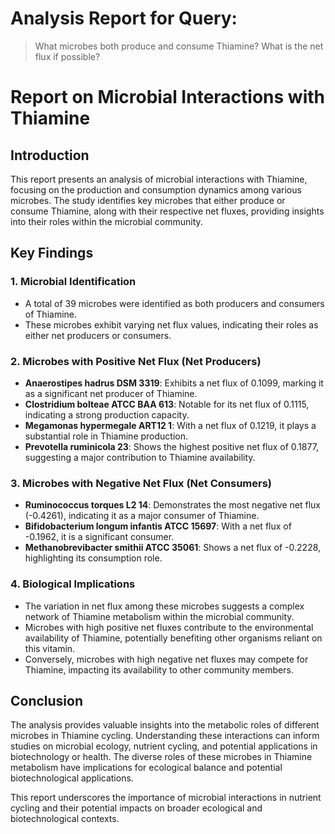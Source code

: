 # Analysis Report for Query:

> What microbes both produce and consume Thiamine? What is the net flux if possible?

# Report on Microbial Interactions with Thiamine

## Introduction
This report presents an analysis of microbial interactions with Thiamine, focusing on the production and consumption dynamics among various microbes. The study identifies key microbes that either produce or consume Thiamine, along with their respective net fluxes, providing insights into their roles within the microbial community.

## Key Findings

### 1. Microbial Identification
- A total of 39 microbes were identified as both producers and consumers of Thiamine.
- These microbes exhibit varying net flux values, indicating their roles as either net producers or consumers.

### 2. Microbes with Positive Net Flux (Net Producers)
- **Anaerostipes hadrus DSM 3319**: Exhibits a net flux of 0.1099, marking it as a significant net producer of Thiamine.
- **Clostridium bolteae ATCC BAA 613**: Notable for its net flux of 0.1115, indicating a strong production capacity.
- **Megamonas hypermegale ART12 1**: With a net flux of 0.1219, it plays a substantial role in Thiamine production.
- **Prevotella ruminicola 23**: Shows the highest positive net flux of 0.1877, suggesting a major contribution to Thiamine availability.

### 3. Microbes with Negative Net Flux (Net Consumers)
- **Ruminococcus torques L2 14**: Demonstrates the most negative net flux (-0.4261), indicating it as a major consumer of Thiamine.
- **Bifidobacterium longum infantis ATCC 15697**: With a net flux of -0.1962, it is a significant consumer.
- **Methanobrevibacter smithii ATCC 35061**: Shows a net flux of -0.2228, highlighting its consumption role.

### 4. Biological Implications
- The variation in net flux among these microbes suggests a complex network of Thiamine metabolism within the microbial community.
- Microbes with high positive net fluxes contribute to the environmental availability of Thiamine, potentially benefiting other organisms reliant on this vitamin.
- Conversely, microbes with high negative net fluxes may compete for Thiamine, impacting its availability to other community members.

## Conclusion
The analysis provides valuable insights into the metabolic roles of different microbes in Thiamine cycling. Understanding these interactions can inform studies on microbial ecology, nutrient cycling, and potential applications in biotechnology or health. The diverse roles of these microbes in Thiamine metabolism have implications for ecological balance and potential biotechnological applications.

This report underscores the importance of microbial interactions in nutrient cycling and their potential impacts on broader ecological and biotechnological contexts.